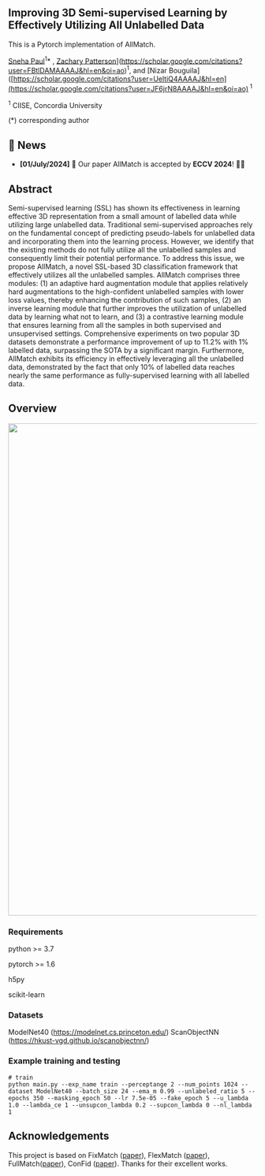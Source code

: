 ## Improving 3D Semi-supervised Learning by Effectively Utilizing All Unlabelled Data
This is a Pytorch implementation of AllMatch.

[Sneha Paul](https://snehaputul.github.io/)<sup>1</sup>\* , [Zachary Patterson]([https://scholar.google.com/citations?user=oMvFn0wAAAAJ&hl=en)](https://scholar.google.com/citations?user=FBtlDAMAAAAJ&hl=en&oi=ao)<sup>1</sup>, and [Nizar Bouguila]([https://scholar.google.com/citations?user=UeltiQ4AAAAJ&hl=en](https://scholar.google.com/citations?user=JF6jrN8AAAAJ&hl=en&oi=ao)<sup> 1</sup>

<sup>1</sup>  CIISE, Concordia University

(*) corresponding author

## 📣 News

- **[01/July/2024]** 🎉 Our paper AllMatch is accepted by **ECCV 2024**! 🥳🥳


## Abstract

Semi-supervised learning (SSL) has shown its effectiveness in learning effective 3D representation from a small amount of labelled data while utilizing large unlabelled data. Traditional semi-supervised approaches rely on the fundamental concept of predicting pseudo-labels for unlabelled data and incorporating them into the learning process. However, we identify that the existing methods do not fully utilize all the unlabelled samples and consequently limit their potential performance. To address this issue, we propose AllMatch, a novel SSL-based 3D classification framework that effectively utilizes all the unlabelled samples. AllMatch comprises three modules: (1) an adaptive hard augmentation module that applies relatively hard augmentations to the high-confident unlabelled samples with lower loss values, thereby enhancing the contribution of such samples, (2) an inverse learning module that further improves the utilization of unlabelled data by learning what not to learn, and (3) a contrastive learning module that ensures learning from all the samples in both supervised and unsupervised settings. Comprehensive experiments on two popular 3D datasets demonstrate a performance improvement of up to 11.2\% with 1\% labelled data, surpassing the SOTA by a significant margin. Furthermore, AllMatch exhibits its efficiency in effectively leveraging all the unlabelled data, demonstrated by the fact that only 10\% of labelled data reaches nearly the same performance as fully-supervised learning with all labelled data.


## Overview

<div  align="center">    
 <img src="./figures/banner.pdf" width = "999"  align=center />
</div>


### Requirements
python >= 3.7

pytorch >= 1.6

h5py

scikit-learn

### Datasets

ModelNet40 (https://modelnet.cs.princeton.edu/)
ScanObjectNN (https://hkust-vgd.github.io/scanobjectnn/)



### Example training and testing
```shell script
# train
python main.py --exp_name train --perceptange 2 --num_points 1024 --dataset ModelNet40 --batch_size 24 --ema_m 0.99 --unlabeled_ratio 5 --epochs 350 --masking_epoch 50 --lr 7.5e-05 --fake_epoch 5 --u_lambda 1.0 --lambda_ce 1 --unsupcon_lambda 0.2 --supcon_lambda 0 --nl_lambda 1
```


## Acknowledgements
This project is based on FixMatch ([paper](https://proceedings.neurips.cc/paper/2020/hash/06964dce9addb1c5cb5d6e3d9838f733-Abstract.html)), FlexMatch ([paper](https://proceedings.neurips.cc/paper/2021/hash/995693c15f439e3d189b06e89d145dd5-Abstract.html)), FullMatch([paper](https://arxiv.org/abs/2303.11066)), ConFid ([paper](https://arxiv.org/abs/2210.10138)). Thanks for their excellent works.



